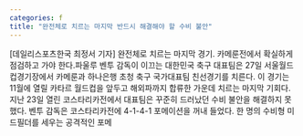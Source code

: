 ```yaml
---
categories: f
title: "완전체로 치르는 마지막 반드시 해결해야 할 수비 불안"
---
```

[데일리스포츠한국 최정서 기자] 완전체로 치르는 마지막 경기. 카메룬전에서 확실하게 점검하고 가야 한다.파울루 벤투 감독이 이끄는 대한민국 축구 대표팀은 27일 서울월드컵경기장에서 카메룬과 하나은행 초청 축구 국가대표팀 친선경기를 치른다. 이 경기는 11월에 열릴 카타르 월드컵을 앞두고 해외파까지 합류한 가운데 치르는 마지막 기회다.지난 23일 열린 코스타리카전에서 대표팀은 꾸준히 드러났던 수비 불안을 해결하지 못했다. 벤투 감독은 코스타리카전에 4-1-4-1 포메이션을 꺼내 들었다. 한 명의 수비형 미드필더를 세우는 공격적인 포메